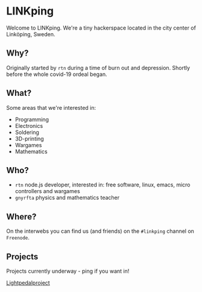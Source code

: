 # LINKping

Welcome to LINKping. We're a tiny hackerspace located in the city center of Linköping, Sweden.

## Why?

Originally started by `rtn` during a time of burn out and depression. Shortly before the whole covid-19 ordeal began.

## What?

Some areas that we're interested in:

* Programming
* Electronics
* Soldering
* 3D-printing
* Wargames
* Mathematics

## Who?

* `rtn` node.js developer, interested in: free software, linux, emacs, micro controllers and wargames
* `gnyrfta` physics and mathematics teacher 

## Where?

On the interwebs you can find us (and friends) on the `#linkping` channel on `Freenode`.

## Projects

Projects currently underway - ping if you want in!

[Lightpedalproject](lightpedalproject.md)
